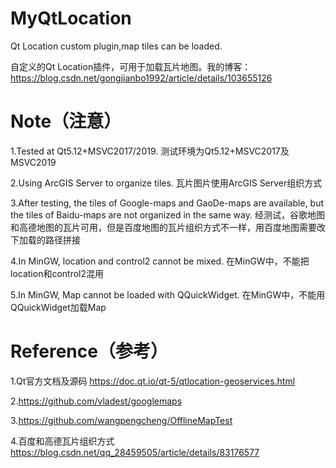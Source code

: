 # MyQtLocation

Qt Location custom plugin,map tiles can be loaded.

自定义的Qt Location插件，可用于加载瓦片地图。我的博客：https://blog.csdn.net/gongjianbo1992/article/details/103655126

# Note（注意）

1.Tested at Qt5.12+MSVC2017/2019. 测试环境为Qt5.12+MSVC2017及MSVC2019

2.Using ArcGIS Server to organize tiles. 瓦片图片使用ArcGIS Server组织方式

3.After testing, the tiles of Google-maps and GaoDe-maps are available, but the tiles of Baidu-maps are not organized in the same way. 经测试，谷歌地图和高德地图的瓦片可用，但是百度地图的瓦片组织方式不一样，用百度地图需要改下加载的路径拼接

4.In MinGW, location and control2 cannot be mixed. 在MinGW中，不能把location和control2混用

5.In MinGW, Map cannot be loaded with QQuickWidget. 在MinGW中，不能用QQuickWidget加载Map

# Reference（参考）

1.Qt官方文档及源码 https://doc.qt.io/qt-5/qtlocation-geoservices.html

2.https://github.com/vladest/googlemaps

3.https://github.com/wangpengcheng/OfflineMapTest

4.百度和高德瓦片组织方式 https://blog.csdn.net/qq_28459505/article/details/83176577

